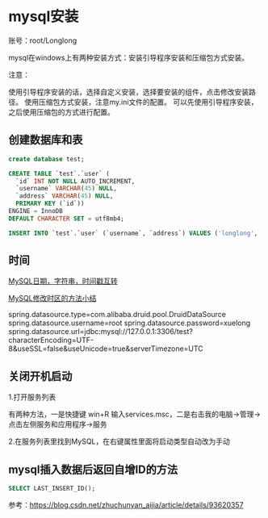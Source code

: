 # mysql安装

账号：root/Longlong

mysql在windows上有两种安装方式：安装引导程序安装和压缩包方式安装。

注意：

使用引导程序安装的话，选择自定义安装，选择要安装的组件，点击修改安装路径。
使用压缩包方式安装，注意my.ini文件的配置。
可以先使用引导程序安装，之后使用压缩包的方式进行配置。

## 创建数据库和表

```sql
create database test;

CREATE TABLE `test`.`user` (
  `id` INT NOT NULL AUTO_INCREMENT,
  `username` VARCHAR(45) NULL,
  `address` VARCHAR(45) NULL,
  PRIMARY KEY (`id`))
ENGINE = InnoDB
DEFAULT CHARACTER SET = utf8mb4;

INSERT INTO `test`.`user` (`username`, `address`) VALUES ('longlong', 'woilanlan.github.io');
```

## 时间

[MySQL日期，字符串，时间戳互转](https://www.cnblogs.com/jhy-ocean/p/5560857.html)

[MySQL修改时区的方法小结](https://www.jb51.net/article/84198.htm)

spring.datasource.type=com.alibaba.druid.pool.DruidDataSource
spring.datasource.username=root
spring.datasource.password=xuelong
spring.datasource.url=jdbc:mysql://127.0.0.1:3306/test?characterEncoding=UTF-8&useSSL=false&useUnicode=true&serverTimezone=UTC

## 关闭开机启动

1.打开服务列表

有两种方法，一是快捷键 win+R 输入services.msc，二是右击我的电脑->管理->点击左侧服务和应用程序->服务

2.在服务列表里找到MySQL，在右键属性里面将启动类型自动改为手动

## mysql插入数据后返回自增ID的方法

```sql
SELECT LAST_INSERT_ID();
```

参考：<https://blog.csdn.net/zhuchunyan_aijia/article/details/93620357>
